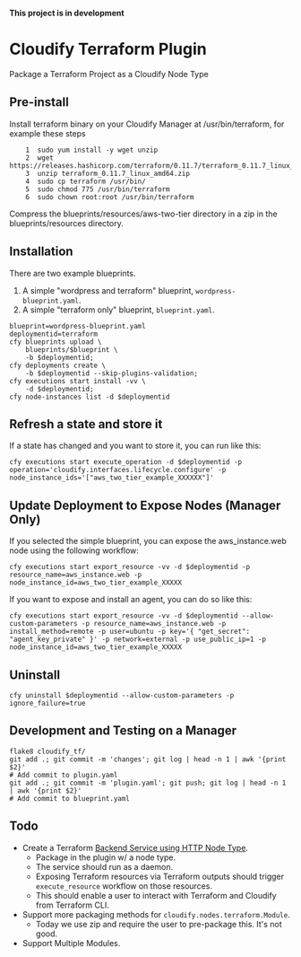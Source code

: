 
**This project is in development** 

# Cloudify Terraform Plugin

Package a Terraform Project as a Cloudify Node Type


## Pre-install

Install terraform binary on your Cloudify Manager at /usr/bin/terraform, for example these steps

```shell
    1  sudo yum install -y wget unzip
    2  wget https://releases.hashicorp.com/terraform/0.11.7/terraform_0.11.7_linux_amd64.zip
    3  unzip terraform_0.11.7_linux_amd64.zip
    4  sudo cp terraform /usr/bin/
    5  sudo chmod 775 /usr/bin/terraform 
    6  sudo chown root:root /usr/bin/terraform 
```

Compress the blueprints/resources/aws-two-tier directory in a zip in the blueprints/resources directory.


## Installation

There are two example blueprints.

  1. A simple "wordpress and terraform" blueprint, `wordpress-blueprint.yaml`.
  1. A simple "terraform only" blueprint, `blueprint.yaml`.

```
blueprint=wordpress-blueprint.yaml
deploymentid=terraform
cfy blueprints upload \
    blueprints/$blueprint \
    -b $deploymentid;
cfy deployments create \
    -b $deploymentid --skip-plugins-validation;
cfy executions start install -vv \
    -d $deploymentid;
cfy node-instances list -d $deploymentid
```


## Refresh a state and store it

If a state has changed and you want to store it, you can run like this:

```shell
cfy executions start execute_operation -d $deploymentid -p operation='cloudify.interfaces.lifecycle.configure' -p node_instance_ids='["aws_two_tier_example_XXXXXX"]'
```


## Update Deployment to Expose Nodes (Manager Only)

If you selected the simple blueprint, you can expose the aws_instance.web node using the following workflow:

```shell
cfy executions start export_resource -vv -d $deploymentid -p resource_name=aws_instance.web -p node_instance_id=aws_two_tier_example_XXXXX
```

If you want to expose and install an agent, you can do so like this:

```shell
cfy executions start export_resource -vv -d $deploymentid --allow-custom-parameters -p resource_name=aws_instance.web -p install_method=remote -p user=ubuntu -p key='{ "get_secret": "agent_key_private" }' -p network=external -p use_public_ip=1 -p node_instance_id=aws_two_tier_example_XXXXX
```



## Uninstall 

```
cfy uninstall $deploymentid --allow-custom-parameters -p ignore_failure=true
```


## Development and Testing on a Manager

```
flake8 cloudify_tf/
git add .; git commit -m 'changes'; git log | head -n 1 | awk '{print $2}'
# Add commit to plugin.yaml
git add .; git commit -m 'plugin.yaml'; git push; git log | head -n 1 | awk '{print $2}'
# Add commit to blueprint.yaml
```

## Todo

  * Create a Terraform [Backend Service using HTTP Node Type](https://www.terraform.io/docs/backends/types/http.html).
    * Package in the plugin w/ a node type.
    * The service should run as a daemon.
    * Exposing Terraform resources via Terraform outputs should trigger `execute_resource` workflow on those resources.
    * This should enable a user to interact with Terraform and Cloudify from Terraform CLI.
  * Support more packaging methods for `cloudify.nodes.terraform.Module`.
    * Today we use zip and require the user to pre-package this. It's not good.
  * Support Multiple Modules.
